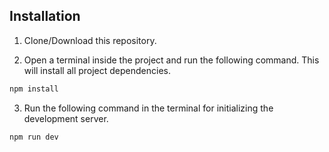 ## Installation

1. Clone/Download this repository.

2. Open a terminal inside the project and run the following command. This will install all project dependencies.

```bash
npm install
```

3. Run the following command in the terminal for initializing the development server.

```bash
npm run dev
```


